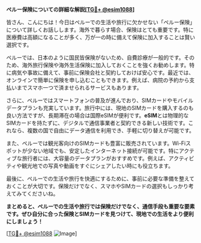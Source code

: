 **ペルー保険についての詳細な解説[[TG💪+ @esim1088](https://t.me/s/esim1088)]**

皆さん、こんにちは！今日はペルーでの生活や旅行に欠かせない「ペルー保険」について詳しくお話しします。海外で暮らす場合、保険はとても重要です。特に医療費は高額になることが多く、万が一の時に備えて保険に加入することは賢い選択です。

ペルーでは、日本のように国民皆保険がないため、自費診療が一般的です。そのため、海外旅行保険や海外生活保険に加入しておくことを強くお勧めします。特に病気や事故に備えて、事前に保険会社と契約しておけば安心です。最近では、オンラインで簡単に保険を申し込むこともできます。例えば、病院の予約から支払いまでスマホ一つで済ませられるサービスもあります。

さらに、ペルーではスマートフォンの普及が進んでおり、SIMカードやモバイルデータプランも充実しています。旅行中には、現地のSIMカードを購入するのも良い方法ですが、長期滞在の場合は国際eSIMが便利です。**eSIM**とは物理的なSIMカードを持たずに、デジタルで通信事業者と契約できる新しい技術です。これなら、複数の国で自由にデータ通信を利用でき、手軽に切り替えが可能です。

また、ペルーでは観光客向けのSIMカードも豊富に販売されています。Wi-Fiスポットが少ない地域でも、安定したインターネット接続が可能です。特にアクティブな旅行者には、大容量のデータプランがおすすめです。例えば、アクティビティや観光地での写真や動画をすぐにシェアしたい時にも役立ちます。

最後に、ペルーでの生活や旅行を快適にするために、事前に必要な準備を整えておくことが大切です。保険だけでなく、スマホやSIMカードの選択もしっかり考えてみてくださいね。

**まとめると、ペルーでの生活や旅行では保険だけでなく、通信手段も重要な要素です。ぜひ自分に合った保険とSIMカードを見つけて、現地での生活をより便利にしましょう！**

[[TG💪+ @esim1088](https://t.me/s/esim1088) ![Image](https://i.postimg.cc/Y0z9fWf4/image.png)]